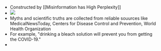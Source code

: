 ---
---
- Constructed by [[Misinformation has High Perplexity]]
- ![](https://firebasestorage.googleapis.com/v0/b/firescript-577a2.appspot.com/o/imgs%2Fapp%2FPaperReadings%2F0TuhR1PVj5.png?alt=media&token=7483551e-2ef2-490a-9377-62f70db84bc7)
- Myths and scientific truths are collected from reliable souurces like MedicalNewsToday, Centers for Disease Control and Prevention, World Health Organization
- For example, "drinking a bleach solution will prevent you from getting the COVID-19."
- 
